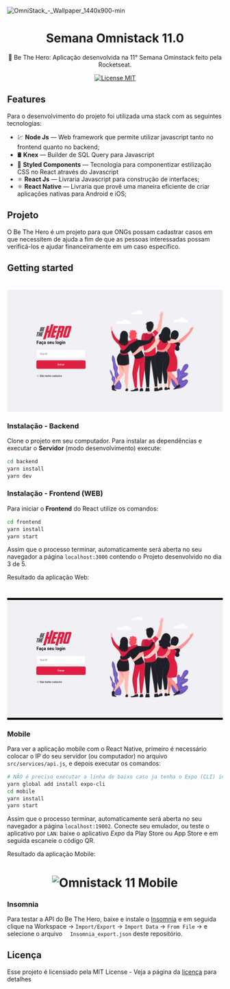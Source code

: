 ![OmniStack_-_Wallpaper_1440x900-min](https://user-images.githubusercontent.com/54380237/77316424-2bb95480-6ce8-11ea-98d3-06c782e0d0ac.png)
<h1 align="center"> Semana Omnistack 11.0 </h1>
<p align="center"> 🚀 Be The Hero: Aplicação desenvolvida na 11° Semana Ominstack feito pela Rocketseat.
 </p>
<p align="center">
  <a href="https://opensource.org/licenses/MIT">
    <img src="https://img.shields.io/badge/License-MIT-blue.svg" alt="License MIT">
  </a>
</p>

## Features
Para o desenvolvimento do projeto foi utilizada uma stack com as seguintes tecnologias:

- 💹 **Node Js** — Web framework que permite utilizar javascript tanto no frontend quanto no backend;
- 🛢️ **Knex** — Builder de SQL Query para Javascript
- 💅 **Styled Components** — Tecnologia para componentizar estilização CSS no React através do Javascript
- ⚛️ **React Js** — Livraria Javascript para construção de interfaces;
- ⚛️ **React Native** — Livraria que provê uma maneira eficiente de criar aplicações nativas para Android e iOS;

## Projeto

O Be The Hero é um projeto para que ONGs possam cadastrar casos em que necessitem de ajuda a fim de que as pessoas interessadas possam verificá-los e ajudar financeiramente em um caso específico.

## Getting started

<h1 align="center"><img align="center" src="./github_assets/frontend_home.png" alt="Omnistack 11 Web" width="700"></img></h1>

### Instalação - Backend
Clone o projeto em seu computador. Para instalar as dependências e executar o **Servidor** (modo desenvolvimento) execute:
```bash
cd backend
yarn install
yarn dev
```

### Instalação - Frontend (WEB)
Para iniciar o **Frontend** do React utilize os comandos:
```bash
cd frontend
yarn install
yarn start
```
Assim que o processo terminar, automaticamente será aberta no seu navegador a página `localhost:3000` contendo o Projeto desenvolvido no dia 3 de 5.

Resultado da aplicação Web:

<h1 align="center"><img align="center" src="./github_assets/webgif.gif" alt="Omnistack 11 Web" width="700"></img></h1>

### Mobile

Para ver a aplicação mobile com o React Native, primeiro é necessário colocar o IP do seu servidor (ou computador) no arquivo `src/services/api.js`, e depois executar os comandos:
```bash
# NÃO é preciso executar a linha de baixo caso ja tenha o Expo (CLI) instalado
yarn global add install expo-cli
cd mobile
yarn install
yarn start
```

Assim que o processo terminar, automaticamente será aberta no seu navegador a página `localhost:19002`. Conecte seu emulador, ou teste o aplicativo por `LAN`: baixe o aplicativo *Expo* da Play Store ou App Store e em seguida escaneie o código QR.

Resultado da aplicação Mobile:

<h1 align="center"><img align="center" src="./github_assets/mobile.gif" alt="Omnistack 11 Mobile"  width="300" height="600"></img></h1>

### Insomnia 
Para testar a API do Be The Hero, baixe e instale o [Insomnia](https://insomnia.rest/download/) e em seguida clique na Workspace → `Import/Export` → `Import Data` → `From File` → e selecione o arquivo ` 	Insomnia_export.json` deste repositório.

## Licença

Esse projeto é licensiado pela MIT License - Veja a página da [licença](https://opensource.org/licenses/MIT) para detalhes
